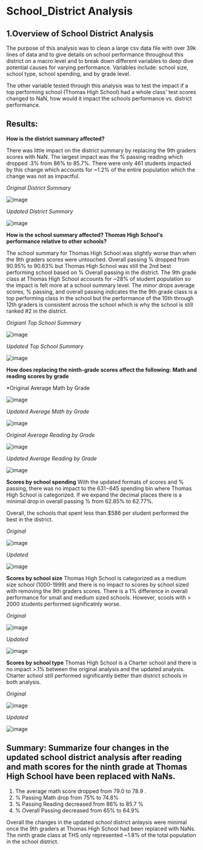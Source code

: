 # School_District Analysis
## 1.Overview of School District Analysis
The purpose of this analysis was to clean a large csv data file with over 39k lines of data and to give details on school performance throughout this district on a macro level and to break down different variables to deep dive potential causes for varying performance. Variables include: school size, school type, school spending, and by grade level. 

The other variable tested through this analysis was to test the impact if a top performing school (Thomas High School) had a whole class' test scores changed to NaN, how would it impact the schools performance vs. district performance.


## Results: 

**How is the district summary affected?**

There was little impact on the district summary by replacing the 9th graders scores with NaN.  The largest impact was the % passing reading which dropped .3% from 86% to 85.7%.  There were only 461 students impacted by this change which accounts for ~1.2% of the entire population which the change was not as impactful.

*Original District Summary*

![image](https://user-images.githubusercontent.com/107078763/177802891-76f5f8a5-194a-4df3-b665-10e39f3fdd4f.png)

*Updated District Summary*

![image](https://user-images.githubusercontent.com/107078763/177803301-72cd185b-d4f8-4487-84e1-3931557c7c74.png)

**How is the school summary affected? Thomas High School's performance relative to other schools?**

The school summary for Thomas High School was slightly worse than when the 9th graders scores were untouched. Overall passing % dropped from 90.95% to 90.63% but Thomas High School was still the 2nd best performing school based on % Overall passing in the district.  The 9th grade class at Thomas High School accounts for ~28% of student population so the impact is felt more at a school summary level.  The minor drops average scores, % passing, and overall passing indicates the the 9th grade class is a top performing class in the school but the performance of the 10th through 12th graders is consistent across the school which is why the school is still ranked #2 in the district.

*Origianl Top School Summary*

![image](https://user-images.githubusercontent.com/107078763/177804782-334af187-ca66-4619-a619-d599c86b8a1b.png)

*Updated Top School Summary*

![image](https://user-images.githubusercontent.com/107078763/177805037-862e73b5-8142-4aa3-aae2-8571b0d6e28f.png)


**How does replacing the ninth-grade scores affect the following:**
**Math and reading scores by grade**

*Original Average Math by Grade

![image](https://user-images.githubusercontent.com/107078763/177808232-f7594a77-8ca5-47ed-b698-8d722698c43c.png)

*Updated Average Math by Grade*

![image](https://user-images.githubusercontent.com/107078763/177808528-78eca2d0-bad3-44b0-8933-414bf0f13a37.png)


*Original Average Reading by Grade*


![image](https://user-images.githubusercontent.com/107078763/177809410-6d8609ac-6638-4a3b-9fce-9ef81127094b.png)


*Updated Average Reading by Grade*


![image](https://user-images.githubusercontent.com/107078763/177809589-de9bdf77-6df4-4957-a883-d84ce90bd637.png)


**Scores by school spending**
With the updated formats of scores and % passing, there was no impact to the $631-$645 spending bin where Thomas High School is categorized.  If we expand the decimal places there is a minimal drop in overall passing % from 62.85% to 62.77%. 

Overall, the schools that spent less than $586 per student performed the best in the district.

*Original* 

![image](https://user-images.githubusercontent.com/107078763/177811724-613cd6aa-73ff-4950-bb9b-5cfacd6e15a1.png)

*Updated*

![image](https://user-images.githubusercontent.com/107078763/177812072-42140b4d-6007-41b0-ab86-f47ede04bdca.png)

**Scores by school size**
Thomas High School is categorized as a medium size school (1000-1999) and there is no impact to scores by school sized with removing the 9th graders scores. There is a 1% difference in overall performance for small and medium sized schools. However, scools with > 2000 students performed significatnly worse. 

*Original*

![image](https://user-images.githubusercontent.com/107078763/177813579-12c97530-7825-4ead-b9d2-b71f0b8b7f40.png)


*Updated*

![image](https://user-images.githubusercontent.com/107078763/177813330-ae2cbf3f-2d52-462d-b241-e334a2cd17be.png)


**Scores by school type**
Thomas High School is a Charter school and there is no impact >.1% between the original analysis and the updated analysis. Charter school still performed significantly better than district schools in both analysis.

*Original*

![image](https://user-images.githubusercontent.com/107078763/177814114-bc3b34c2-3069-4b86-9595-799d63d11ea2.png)

*Updated*

![image](https://user-images.githubusercontent.com/107078763/177814269-e49864fa-7963-4971-aff4-cedbd7c7f994.png)


## Summary: Summarize four changes in the updated school district analysis after reading and math scores for the ninth grade at Thomas High School have been replaced with NaNs.
1. The average math score dropped from 79.0 to 78.9 . 
2. % Passing Math drop from 75% to 74.8%
3. % Passing Reading decreased from 86% to 85.7 %
4. % Overall Passing decreased from 65% to 64.9%

Overall the changes in the updated school district anlaysis were minimal once the 9th graders at Thomas High School had been replaced with NaNs. The ninth grade class at THS only represented ~1.8% of the total population in the school district.


